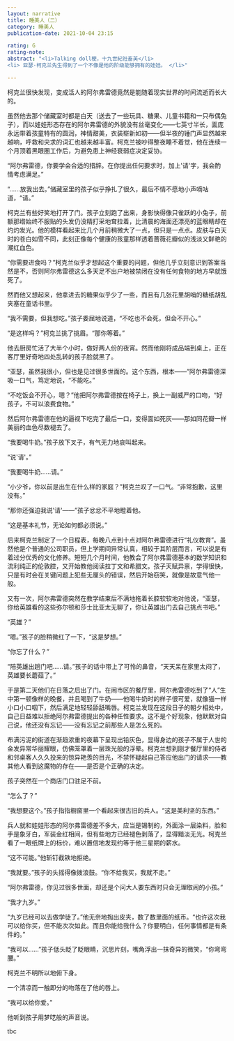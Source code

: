 ```yaml
---
layout: narrative
title: 睡美人（二）
category: 睡美人
publication-date: 2021-10-04 23:15

rating: G
rating-note:
abstract: "<li>Talking doll梗，十九世紀社畜英</li>
<li> 亚瑟·柯克兰先生得到了一个不像是他的阶级能够拥有的娃娃。 </li>"

---
```


柯克兰很快发现，变成活人的阿尔弗雷德竟然是能随着现实世界的时间流逝而长大的。

虽然他去那个储藏室时都是白天（送去了一些玩具、糖果、儿童书籍和一只布偶兔子），而以娃娃形态存在的阿尔弗雷德的外貌没有丝毫变化——七英寸半长，面庞永远带着孩童特有的圆润，神情甜美，衣装崭新如初——但半夜的锤门声显然越来越响，呼救和央求的词汇也越来越丰富。柯克兰被吵得整夜睡不着觉，他在连续一个月顶着黑眼圈工作后，为避免患上神经衰弱症决定妥协。

“阿尔弗雷德，你要学会合适的措辞。在你提出任何要求时，加上'请'字，我会酌情考虑满足。”

“……放我出去。”储藏室里的孩子似乎挣扎了很久，最后不情不愿地小声嘀咕道，“请。”

柯克兰有些好笑地打开了门。孩子立刻跑了出来，身影快得像只雀跃的小兔子，前额那绺始终不服贴的头发仍没精打采地耷拉着，比清晨的海面还漂亮的蓝眼睛却在灼灼发光。他的模样看起来比几个月前稍微大了一点，但只是一点点。皮肤与白天时的苍白如雪不同，此刻正像每个健康的孩童那样透着蔷薇花瓣似的浅淡又鲜艳的潮红血色。

“你需要进食吗？”柯克兰似乎才想起这个重要的问题，但他几乎立刻意识到答案当然是不，否则阿尔弗雷德这么多天足不出户地被禁闭在没有任何食物的地方早就饿死了。

然而他又想起来，他拿进去的糖果似乎少了一些，而且有几张花里胡哨的糖纸胡乱夹塞在童话书里。

“我不需要，但我想吃。”孩子委屈地说道，“不吃也不会死，但会不开心。”

“是这样吗？”柯克兰挑了挑眉。“那你等着。”

他去厨房忙活了大半个小时，做好两人份的夜宵。然而他刚将成品端到桌上，正在客厅里好奇地四处乱转的孩子脸就黑了。

“亚瑟，虽然我很小，但也是见过很多世面的。这个东西，根本——”阿尔弗雷德深吸一口气，笃定地说，“不能吃。”

“不吃饭会不开心，嗯？”他把阿尔弗雷德按在椅子上，换上一副威严的口吻，“好孩子，不可以浪费食物。”

然后阿尔弗雷德在他的逼视下吃完了最后一口，变得面如死灰——那如同花瓣一样美丽的血色尽数褪去了。

“我要喝牛奶。”孩子放下叉子，有气无力地哀叫起来。

“说'请'。”

“我要喝牛奶……请。”

“小少爷，你以前是出生在什么样的家庭？”柯克兰叹了一口气。“非常抱歉，这里没有。”

“那你还强迫我说'请'——”孩子忿忿不平地瞪着他。

“这是基本礼节，无论如何都必须说。”

后来柯克兰制定了一个日程表，每晚八点到十点对阿尔弗雷德进行“礼仪教育”。虽然他是个普通的公司职员，但上学期间异常认真，相较于其阶层而言，可以说是有着过分优秀的文化修养。短短几个月时间，他教会了阿尔弗雷德基本的数学知识和流利纯正的伦敦腔，又开始教他阅读拉丁文和希腊文。孩子天赋异禀，学得很快，只是有时会在关键问题上犯些无厘头的错误，然后开始窃笑，就像是故意气他一般。

又有一次，阿尔弗雷德突然在教学结束后不满地拖着长腔软软地对他说，“亚瑟，你给英雄看的这些弥尔顿和莎士比亚太无聊了，你让英雄出门去自己挑点书吧。”

“英雄？”

“嗯。”孩子的脸稍微红了一下，“这是梦想。”

“你忘了什么？”

“陪英雄出趟门吧……请。”孩子的话中带上了可怜的鼻音，“天天呆在家里太闷了，英雄要长蘑菇了。”

于是第二天他们在日落之后出了门。在闹市区的餐厅里，阿尔弗雷德吃到了“人”生中第一顿像样的晚餐，并且喝到了牛奶——他喝牛奶时的样子很可爱，就像猫一样小口小口咽下，然后满足地轻轻舔舐嘴唇。柯克兰发现在这段日子的朝夕相处中，自己日益难以拒绝阿尔弗雷德提出的各种任性要求。这不是个好现象，他默默对自己说，他还没有忘记——没有忘记之前那些人是怎么死的。

布满污泥的街道在渐趋浓重的夜幕下呈现出铅灰色，显得身边的孩子不属于人世的金发异常华丽耀眼，仿佛笼罩着一层珠光般的浮晕。柯克兰想到刚才餐厅里的侍者和邻桌客人久久投来的惊异艳羡的目光，不禁怀疑起自己答应他出门的请求——教其他人看到这魔物的存在——是否是个正确的决定。

孩子突然在一个商店门口驻足不前。

“怎么了？”

“我想要这个。”孩子指指橱窗里一个看起来很古旧的兵人。“这是美利坚的东西。”

兵人就和娃娃形态的阿尔弗雷德差不多大，应当是锡制的，外面涂一层染料，脸和手是象牙白，军装金红相间，但有些地方已经褪色剥落了，显得黯淡无光。柯克兰看了一眼纸牌上的标价，难以置信地发现约等于他三星期的薪水。

“这不可能。”他斩钉截铁地拒绝。

“我就要。”孩子的头摇得像拨浪鼓。“你不给我买，我就不走。”

“阿尔弗雷德，你见过很多世面，却还是个问大人要东西时只会无理取闹的小孩。”

“我才九岁。”

“九岁已经可以去做学徒了。”他无奈地掏出皮夹，数了数里面的纸币。“也许这次我可以给你买，但不能次次如此。而且你能给我什么？你要明白，任何事情都是有条件的。”

“我可以……”孩子低头眨了眨眼睛，沉思片刻，嘴角浮出一抹奇异的微笑，“你弯弯腰。”

柯克兰不明所以地俯下身。

一个清凉而一触即分的吻落在了他的唇上。

“我可以给你爱。”

他听到孩子用梦呓般的声音说。

tbc
